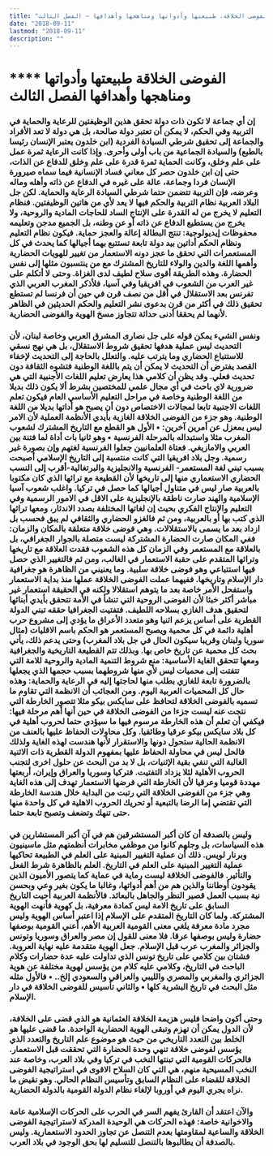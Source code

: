```yaml
---
title: "الفوضى الخلاقة، طبيعتها وأدواتها ومناهجها وأهدافها – الفصل الثالث"
date: "2018-09-11"
lastmod: "2018-09-11"
description: ""
---
```

# **** **الفوضى الخلاقة طبيعتها وأدواتها ومناهجها وأهدافها الفصل الثالث**

### إن أي جماعة لا تكون ذات دولة تحقق هذين الوظيفتين للرعاية والحماية في التربية وفي الحكم، لا يمكن أن تعتبر دولة صالحة، بل هي دولة لا تعد الأفراد والجماعة إلى تحقيق شرطي السيادة الفردية (ابن خلدون يعتبر الإنسان رئيسا بالطبع) والسيادة الجماعية من باب أولى وأحرى. وإذا كانت الرعاية ثمرة عمل على علم وخلق، وكانت الحماية ثمرة قدرة على علم وخلق للدفاع عن الذات، حتى إن ابن خلدون حصر كل معاني فساد الإنسانية فيما سماه صيرورة الإنسان فردا وجماعة، عالة على غيره في الدفاع عن ذاته وأهله وماله وعرضه، فإن التربية تتضمن حتما شرطي السيادة الرعاية والحماية. لكن جل البلاد العربية نظام التربية والحكم فيها لا يعد لأي من هاتين الوظيفتين. فنظام التعليم لا يخرج من له القدرة على الإنتاج الساد للحاجات المادية والروحية، ولا يخرج من يستطيع الدفاع عن ذاته أو عن وطنه، بل الجميع مدجن وتعليمه محفوظات إيديولوجية: تنتج البطالة إعالة والعجز حماية. فيكون نظام التعليم ونظام الحكم أداتين بيد دولة تابعة تستتبع بهما أجيالها كما يحدث في كل المستعمرات التي تحقق ما عجز دونه الاستعمار من تغيير للهويات الحضارية وأهمها اللغة والدين والولاء للتاريخ المشترك مع من ينتسبون مثلها إلى نفس الحضارة. وهذه الطريقة أقوى سلاح لطيف لدى الغزاة. وحتى لا أتكلم على غير العرب من الشعوب في افريقيا وفي آسيا، فلأذكر المغرب العربي الذي تفرنس بعد الاستقلال في أقل من نصف قرن في حين أن فرنسا لم تستطع تحقيق ذلك في أكثر من قرن بدعوى نشر التعليم والحكم الحديثين في الظاهر لأنهما لم يحققا أدنى حداثة تتجاوز مسخ الهوية والفوضى الحضارية.

### ونفس الشيء يمكن قوله على جل نصارى المشرق العربي وخاصة لبنان، لأن التحديث ليس عملية هدفها تحقيق شروط الاستقلال، بل هي نهج نسقي للاستتباع الحضاري وما يترتب عليه. والتعلل بالحاجة إلى التحديث لإخفاء القصد يفترض أن التحديث لا يمكن أن يتم باللغة الوطنية فتشوه الثقافة دون تحديث فعلي. وقد يظن أن كلامي هذا يعارض تعليم اللغات الأجنبية التي هي ضرورية لاي باحث في أي مجال علمي للمختصين بشرط ألا يكون ذلك بديلا من اللغة الوطنية وخاصة في مراحل التعليم الأساسي العام فيكون تعلم اللغات الاجنبية تابعا لمجالات الاختصاص دون أن يصبح هو أداتها بديلا من اللغة الوطنية. وهو جزء من الفوضى الخلاقة الغازية بأيدي الأنظمة العملية لأن الامر ليس بمعزل عن أمرين آخرين: • الأول هو القطع مع التاريخ المشترك لشعوب المغرب مثلا واستبداله بالمرحلة الفرنسية • وهو ثانيا بات أداة لما فتنة بين العربي والامازيغي. فعتاة العلمانيين جعلوا الفرنسية لغتهم وإن بصورة غير رسمية. وجل بلاد افريقيا التي كانت منتسبة إلى التاريخ الإسلامي أصبحت بسبب تبني لغة المستعمر- الفرنسية والانجليزية والبرتغالية-أقرب إلى النسب الحضاري الاستعماري منها إلى تاريخها لأن القطيعة مع تراثها الذي كان مكتوبا بالعربية صار ليس في متناول أجيالها كما حصل في تركيا. واغلب شعوب آسيا الإسلامية والهند صارت ناطقة بالإنجليزية على الاقل في الامور الرسمية وفي التعليم والإنتاج الفكري بحيث إن لغاتها المختلفة بصدد الاندثار، ومعها تراثها الذي كتب بها أو بالعربية، ومن ثم فالغزو الحضاري والثقافي لم يبق فحسب بل ازداد بعد ما يسمى بالاستقلالات. وهي فوضى خلاقة متعلقة بالمكان والزمان: ففي المكان صارت الحضارة المشتركة ليست متصلة بالجوار الجغرافي، بل بالعلاقة مع المستعمر وفي الزمان كل هذه الشعوب فقدت العلاقة مع تاريخها وتراثها المتقدم على حقبة الاستعمار في الغالب، ومن ثم فالتغيير الذي حصل فيها استتباعي وهو فوضى خلاقة سلبية. وما يعنيني من الظاهرة هو جغرافية دار الإسلام وتاريخها. ففيهما عملت الفوضى الخلاقة عملها منذ بداية الاستعمار واستفحل الأمر خاصة بعد ما يتوهم استقلالا ولكنه في الحقيقة استعمار غير مباشر أكثر خبثا لأن الفوضى الروحية التي تنشأ في الأمة تتحقق بأيدي أبنائها لتحقيق هدف الغازي بسلاحه اللطيف. فتفتيت الجغرافيا حققه تبني الدولة القطرية على أساس يزعم اثنيا وهو متعدد الأعراق ما يؤدي إلى مشروع حرب أهلية دائمة في كل محمية ويصبح المستعمر هو الحكم باسم الاقليات (مثال سوريا ولبنان وقريبا سيكون الحال في جل بلاد المغرب) وحتى يدعم ذلك، يأتي بحث كل محمية عن تاريخ خاص بها. وبذلك تتم القطيعة التاريخية والجغرافية ومعها تتحقق الغاية الأساسية: منع شروط التنمية المادية والروحية للامة التي تتفتت إلى محميات ليس لأي منها شروطهما بسبب حجمها الذي يجعلها بالضرورة تابعة للغازي بطلب منها لحاجتها إليه في الرعاية والحماية: وهذه حال كل المحميات العربية اليوم. ومن العجائب أن الانظمة التي تقاوم ما تسميه بالفوضى الخلاقة لتحافظ على سايكس بيكو مثلا تتصور الخارطة التي نتجت عنه ليست جزءا من الفوضى الخلاقة في حين أنها أهم مرحلة فيها: فيكفي أن تعلم أن هذه الخارطة مرسوم فيها ما سيؤدي حتما لحروب أهلية في كل بلاد سايكس بيكو عرقيا وطائفيا. وكل محاولات الحفاظ عليها بالعنف من الانظمة الحالية ستحول دونها والاستقرار لأنها هندست لهذه الغاية ولذلك فالحل ليس في محاولة الحفاظ عليها بمفهوم الدولة القطرية ذات الاثنية الغالبة التي تنفي بقية الإثنيات، بل لا بد من البحث عن حلول اخرى لتجنب الحروب الأهلية لئلا يزداد التفتيت. فتركيا وسوريا والعراق وإيران، أربعتها مهددة قوميا وعرقيا لأن الخارطة التي فرضها الاستعمار تهدف إلى هذه الغاية وهي جزء من الفوضى الخلاقة التي رتبت من البداية خلال هندسة الخارطة التي تقتضي إما الرضا بالتبعية أو تحريك الحروب الاهلية في كل واحدة منها حتى تنهك وتضعف وتصبح تابعة حتما.

### وليس بالصدفة أن كان أكبر المستشرقين هم في آن أكبر المستشارين في هذه السياسات، بل وجلهم كانوا من موظفي مخابرات أنظمتهم مثل ماسينيون وبرنار لويس. ذلك أن عملية التغيير المبنية على العلم في الطبيعة تحاكيها عملية التغيير المبنية على العلم في التاريخ. العلم بالظاهرة شرط الفعل والتأثير. فالفوضى الخلاقة ليست رماية في عماية كما يتصور الأميون الذين يقودون أوطاننا والذين هم من أهم أدواتها، وغالبا ما يكون بغير وعي وبحسن نية بسبب العمل قصير النظر والجاهل بالبعائد. فالأنظمة العربية أحيت التاريخ السابق على تاريخ الامة ليس كمادة معرفية، بل كهوية فأنهت الهوية المشتركة. ولما كان التاريخ المتقدم على الإسلام إذا اعتبر أساس الهوية وليس مجرد مادة معرفة يلغي معنى القومية العربية الأهم، أعني القومية بوصفها حضارة وليس بوصفها عرقا. فلا معنى للقول إن مصر والعراق وسوريا وتونس والجزائر والمغرب عرب قبل الإسلام. جعل الهوية متقدمة عليه نهاية العروبة. فشتان بين كلامي على تاريخ تونس الذي تداولت عليه عدة حضارات وكلام الباحث في التاريخ، وكلامي عليه كلام من يؤسس لهوية مختلفة عن هوية الجزائري والمغربي والمصري والليبي والعراقي والسعودي إلخ.. • فالأول مثله مثل البحث في تاريخ البشرية كلها • والثاني تأسيس للفوضى الخلاقة في دار الإسلام.

### وحتى أكون واضحا فليس هزيمة الخلافة العثمانية هو الذي قضى على الخلافة، لأن الدول يمكن أن تهزم وتبقى الهوية الحضارية الواحدة. ما قضى عليها هو الخلط بين التعدد التاريخي من حيث هو موضوع علم التاريخ والتعدد الذي يؤسس لفوضى خلاقة تنهي وحدة الحضارة التي تحققت قبل الاستعمار. فالحركات القومية التي تبنتها النخب في تركيا وفي بلاد العرب، وخاصة عند النخب المسيحية منهم، هي التي كان السلاح الاقوى في استراتيجية الفوضى الخلاقة للقضاء على النظام السابق وتأسيس النظام الحالي. وهو نقيض ما نراه يجري اليوم في أوروبا لإلغاء نظام الدولة القومية بالدولة الحضارية.

### والآن اعتقد أن القارئ يفهم السر في الحرب على الحركات الإسلامية عامة والاخوانية خاصة: فهذه الحركات هي الوحيدة المدركة لاستراتيجية الفوضى الخلاقة والساعية لمقاومتها بعدم التنصل عن تجاوز الحدود الاستعمارية. وليس بالصدفة أن يطالبوها بالتنصل للتسليم لها بحق الوجود في بلاد العرب.

###
